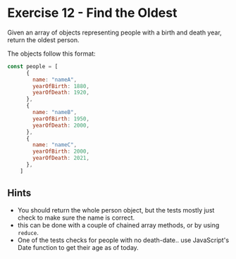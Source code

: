 # Exercise 12 - Find the Oldest

Given an array of objects representing people with a birth and death year, return the oldest person.

The objects follow this format:
```javascript
const people = [
      {
        name: "nameA",
        yearOfBirth: 1880,
        yearOfDeath: 1920,
      },
      {
        name: "nameB",
        yearOfBirth: 1950,
        yearOfDeath: 2000,
      },
      {
        name: "nameC",
        yearOfBirth: 2000,
        yearOfDeath: 2021,
      },
    ]
```

## Hints
- You should return the whole person object, but the tests mostly just check to make sure the name is correct.
- this can be done with a couple of chained array methods, or by using `reduce`.
- One of the tests checks for people with no death-date.. use JavaScript's Date function to get their age as of today.
